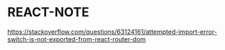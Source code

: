 # REACT-NOTE

https://stackoverflow.com/questions/63124161/attempted-import-error-switch-is-not-exported-from-react-router-dom

